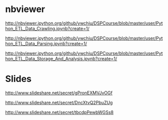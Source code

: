 

nbviewer
===================================================
http://nbviewer.ipython.org/github/ywchiu/DSPCourse/blob/master/user/Python_ETL_Data_Crawling.ipynb?create=1/

http://nbviewer.ipython.org/github/ywchiu/DSPCourse/blob/master/user/Python_ETL_Data_Parsing.ipynb?create=1/

http://nbviewer.ipython.org/github/ywchiu/DSPCourse/blob/master/user/Python_ETL_Data_Storage_And_Analysis.ipynb?create=1/


Slides
===================================================
http://www.slideshare.net/secret/gPronEXMVJvOGf

http://www.slideshare.net/secret/DncXtvQ2PbuZUg

http://www.slideshare.net/secret/tbcdpPewbWGSs8